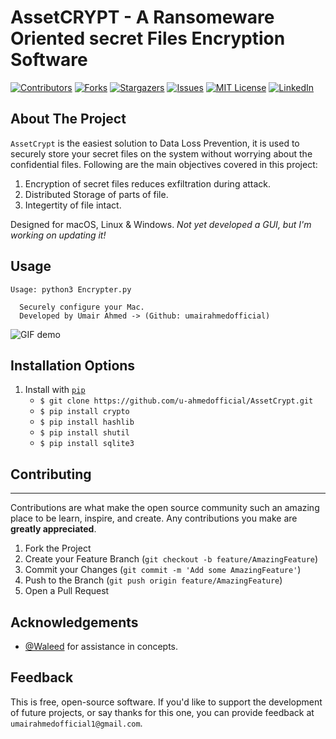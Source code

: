 
# AssetCRYPT - A Ransomeware Oriented secret Files Encryption Software 

[![Contributors][contributors-shield]][contributors-url]
[![Forks][forks-shield]][forks-url]
[![Stargazers][stars-shield]][stars-url]
[![Issues][issues-shield]][issues-url]
[![MIT License][license-shield]][license-url]
[![LinkedIn][linkedin-shield]][linkedin-url]


## About The Project

`AssetCrypt` is the easiest solution to Data Loss Prevention, it is used to securely store your secret files on the system without worrying about the confidential files. Following are the main objectives covered in this project:

1. Encryption of secret files reduces exfiltration during attack.
2. Distributed Storage of parts of file.
3. Integertity of file intact.

Designed for macOS, Linux & Windows. *Not yet developed a GUI, but I'm working on updating it!*

**Usage**
---

```
Usage: python3 Encrypter.py 

  Securely configure your Mac.
  Developed by Umair Ahmed -> (Github: umairahmedofficial)

```

![GIF demo](https://github.com/u-ahmedofficial/AssetCrypt/blob/master/AssetCryptReal.gif)


**Installation Options**
---

1. Install with [`pip`](https://pypi.org/project/pip/)
    + `$ git clone https://github.com/u-ahmedofficial/AssetCrypt.git`
    + `$ pip install crypto`
    + `$ pip install hashlib`
    + `$ pip install shutil`
    + `$ pip install sqlite3`


## Contributing 
---

Contributions are what make the open source community such an amazing place to be learn, inspire, and create. Any contributions you make are **greatly appreciated**.

1. Fork the Project
2. Create your Feature Branch (`git checkout -b feature/AmazingFeature`)
3. Commit your Changes (`git commit -m 'Add some AmazingFeature'`)
4. Push to the Branch (`git push origin feature/AmazingFeature`)
5. Open a Pull Request



**Acknowledgements**
---

+ [@Waleed](https://www.linkedin.com/in/waleed-bin-shahid-0b546914/) for assistance in concepts.


**Feedback**
---

This is free, open-source software. If you'd like to support the development of future projects, or say thanks for this one, you can provide feedback at `umairahmedofficial1@gmail.com`.

[contributors-shield]: https://img.shields.io/github/contributors/u-ahmedofficial/AssetCrypt.svg?style=flat-square
[contributors-url]: https://github.com/u-ahmedofficial/AssetCrypt/graphs/contributors
[forks-shield]: https://img.shields.io/github/forks/u-ahmedofficial/AssetCrypt.svg?style=flat-square
[forks-url]: https://github.com/u-ahmedofficial/AssetCrypt/network/members
[stars-shield]: https://img.shields.io/github/stars/u-ahmedofficial/AssetCrypt.svg?style=flat-square
[stars-url]: https://github.com/u-ahmedofficial/AssetCrypt/stargazers
[issues-shield]: https://img.shields.io/github/issues/u-ahmedofficial/AssetCrypt.svg?style=flat-square
[issues-url]: https://github.com/u-ahmedofficial/AssetCrypt/issues
[license-shield]: https://img.shields.io/github/license/u-ahmedofficial/AssetCrypt.svg?style=flat-square
[license-url]: https://github.com/u-ahmedofficial/AssetCrypt/blob/master/LICENSE.txt
[linkedin-shield]: https://img.shields.io/badge/-LinkedIn-black.svg?style=flat-square&logo=linkedin&colorB=555
[linkedin-url]: https://www.linkedin.com/in/umairahmedofficial/
